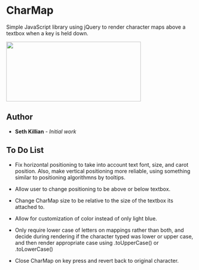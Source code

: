 # CharMap

Simple JavaScript library using jQuery to render character maps above a textbox when a key is held down.

<img src="https://rawgit.com/killia15/CharMap/master/Demo.png" width="360" height="160">

## Author

* **Seth Killian** - *Initial work*


## To Do List

* Fix horizontal positioning to take into account text font, size, and carot position. Also, make vertical positioning more reliable, using something similar to positioning algorithmns by tooltips.

* Allow user to change positioning to be above or below textbox.

* Change CharMap size to be relative to the size of the textbox its attached to.

* Allow for customization of color instead of only light blue.

* Only require lower case of letters on mappings rather than both, and decide during rendering if the character typed was lower or upper case, and then render appropriate case using .toUpperCase() or .toLowerCase()

* Close CharMap on key press and revert back to original character.
